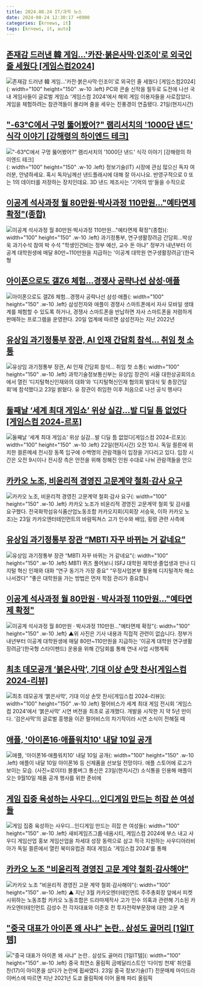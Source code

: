 ```yaml
---
title: 2024.08.24 IT/과학 뉴스
date: 2024-08-24 12:30:17 +0900
categories: [krnews, it]
tags: [krnews, it, auto]
---
```

## [존재감 드러낸 韓 게임…'카잔·붉은사막·인조이'로 외국인 줄 세웠다 [게임스컴2024]](https://n.news.naver.com/mnews/article/018/0005818354)

![존재감 드러낸 韓 게임…'카잔·붉은사막·인조이'로 외국인 줄 세웠다 [게임스컴2024]](https://mimgnews.pstatic.net/image/origin/018/2024/08/23/5818354.jpg?type=nf220_150){: width="100" height="150" .w-10 .left}
PC와 콘솔 신작을 필두로 도전에 나선 국내 게임사들이 글로벌 게임쇼 ‘게임스컴 2024’에서 해외 게임 이용자들을 사로잡았다. 게임을 체험하려는 참관객들이 몰리며 줄을 세우는 진풍경이 연출됐다. 21일(현지시간)

## ["-63℃에서 구멍 뚫어봤어?" 램리서치의 '1000단 낸드' 식각 이야기 [강해령의 하이엔드 테크]](https://n.news.naver.com/mnews/article/011/0004383747)

!["-63℃에서 구멍 뚫어봤어?" 램리서치의 '1000단 낸드' 식각 이야기 [강해령의 하이엔드 테크]](https://mimgnews.pstatic.net/image/origin/011/2024/08/24/4383747.jpg?type=nf220_150){: width="100" height="150" .w-10 .left}
정보기술(IT) 시장에 관심 많으신 독자 여러분, 안녕하세요. 혹시 독자님께선 낸드플래시에 대해 잘 아시나요. 반영구적으로 0 또는 1의 데이터를 저장하는 장치인데요. 3D 낸드 제조사는 '기억의 방'들을 수직으로

## [이공계 석사과정 월 80만원·박사과정 110만원…"예타면제 확정"(종합)](https://n.news.naver.com/mnews/article/001/0014890338)

![이공계 석사과정 월 80만원·박사과정 110만원…"예타면제 확정"(종합)](https://mimgnews.pstatic.net/image/origin/001/2024/08/23/14890338.jpg?type=nf220_150){: width="100" height="150" .w-10 .left}
과기정통부, 연구생활장려금 간담회…박상욱 과기수석 참여 박 수석 "학생인건비는 정부 예산, 교수 돈 아냐" 정부가 내년부터 이공계 대학원생에 매달 80만~110만원을 지급하는 '이공계 대학원 연구생활장려금'(한국형

## [아이폰으로도 갤Z6 체험…경쟁사 공략나선 삼성·애플](https://n.news.naver.com/mnews/article/030/0003233877)

![아이폰으로도 갤Z6 체험…경쟁사 공략나선 삼성·애플](https://mimgnews.pstatic.net/image/origin/030/2024/08/23/3233877.jpg?type=nf220_150){: width="100" height="150" .w-10 .left}
삼성전자와 애플이 경쟁사 스마트폰에서 자사 모바일 생태계를 체험할 수 있도록 하거나, 경쟁사 스마트폰을 반납하면 자사 스마트폰을 저렴하게 판매하는 프로그램을 운영한다. 20일 업계에 따르면 삼성전자는 지난 2022년

## [유상임 과기정통부 장관, AI 인재 간담회 참석… 취임 첫 소통](https://n.news.naver.com/mnews/article/366/0001013491)

![유상임 과기정통부 장관, AI 인재 간담회 참석… 취임 첫 소통](https://mimgnews.pstatic.net/image/origin/366/2024/08/23/1013491.jpg?type=nf220_150){: width="100" height="150" .w-10 .left}
과학기술정보통신부는 유상임 장관이 서울 대한상공회의소에서 열린 ‘디지털혁신인재와의 대화’와 ‘디지털혁신인재 협의회 발대식 및 총장간담회’에 참석했다고 23일 밝혔다. 유 장관이 취임한 이후 처음으로 나선 공식 행사다

## [둘째날 ‘세계 최대 게임쇼’ 위상 실감...발 디딜 틈 없었다[게임스컴 2024-르포]](https://n.news.naver.com/mnews/article/119/0002864661)

![둘째날 ‘세계 최대 게임쇼’ 위상 실감...발 디딜 틈 없었다[게임스컴 2024-르포]](https://mimgnews.pstatic.net/image/origin/119/2024/08/23/2864661.jpg?type=nf220_150){: width="100" height="150" .w-10 .left}
22일(현지시간) 오전 10시. 독일 쾰른에 위치한 쾰른메세 전시장 동쪽 입구에 수백명의 관람객들이 입장을 기다리고 있다. 입장 시간은 오전 9시이나 전시장 측은 안전을 위해 정해진 인원 수대로 나눠 관람객들을 안으

## [카카오 노조, 비윤리적 경영진 고문계약 철회·감사 요구](https://n.news.naver.com/mnews/article/138/0002180674)

![카카오 노조, 비윤리적 경영진 고문계약 철회·감사 요구](https://mimgnews.pstatic.net/image/origin/138/2024/08/23/2180674.jpg?type=nf220_150){: width="100" height="150" .w-10 .left}
카카오 노조가 비윤리적 경영진 고문계약 철회 및 감사를 요구했다. 전국화학섬유식품산업노동조합 카카오지회(지회장 서승욱, 이하 카카오 노조)는 23일 카카오엔터테인먼트의 바람픽쳐스 고가 인수와 배임, 횡령 관련 사측에

## [유상임 과기정통부 장관 “MBTI 자꾸 바뀌는 거 같네요”](https://n.news.naver.com/mnews/article/009/0005354660)

![유상임 과기정통부 장관 “MBTI 자꾸 바뀌는 거 같네요”](https://mimgnews.pstatic.net/image/origin/009/2024/08/23/5354660.jpg?type=nf220_150){: width="100" height="150" .w-10 .left}
MBTI 퀴즈 풀어보니 ISFJ 대학원 재학생·졸업생과 만나 디지털 혁신 인재와 대화 “연구 동기가 가장 중요” “우정사업본부 활용해 디지털격차 해소 나서겠다“ “좋은 대학원을 가는 방법은 먼저 학점 관리가 중요합니

## [이공계 석사과정 월 80만원 · 박사과정 110만원…"예타면제 확정"](https://n.news.naver.com/mnews/article/055/0001184112)

![이공계 석사과정 월 80만원 · 박사과정 110만원…"예타면제 확정"](https://mimgnews.pstatic.net/image/origin/055/2024/08/23/1184112.jpg?type=nf220_150){: width="100" height="150" .w-10 .left}
▲위 사진은 기사 내용과 직접적 관련이 없습니다. 정부가 내년부터 이공계 대학원생에 매달 80만~110만원을 지급하는 '이공계 대학원 연구생활장려금'(한국형 스타이펜드) 운용을 위해 간담회를 통해 연내 사업 시행계획

## [최초 데모공개 ‘붉은사막’, 기대 이상 손맛 찬사[게임스컴 2024-리뷰]](https://n.news.naver.com/mnews/article/119/0002865011)

![최초 데모공개 ‘붉은사막’, 기대 이상 손맛 찬사[게임스컴 2024-리뷰]](https://mimgnews.pstatic.net/image/origin/119/2024/08/23/2865011.jpg?type=nf220_150){: width="100" height="150" .w-10 .left}
펄어비스가 세계 최대 게임 전시회 ‘게임스컴 2024’에서 ‘붉은사막’ 시연 버전을 최초로 공개했다. 개발을 시작한 지 약 5년 만이다. ‘검은사막’의 글로벌 흥행을 이끈 펄어비스의 차기작이라 시연 소식이 전해질 때

## [애플, '아이폰16·애플워치10' 내달 10일 공개](https://n.news.naver.com/mnews/article/018/0005818927)

![애플, '아이폰16·애플워치10' 내달 10일 공개](https://mimgnews.pstatic.net/image/origin/018/2024/08/24/5818927.jpg?type=nf220_150){: width="100" height="150" .w-10 .left}
애플이 내달 10일 아이폰16 등 신제품을 선보일 전망이다. 애플 스토어에 로고가 보이는 모습. (사진=로이터) 블룸버그 통신은 23일(현지시간) 소식통을 인용해 애플이 오는 9월10일 제품 공개 행사를 위한 준비에

## [게임 집중 육성하는 사우디…인디게임 만드는 히잡 쓴 여성들](https://n.news.naver.com/mnews/article/001/0014890631)

![게임 집중 육성하는 사우디…인디게임 만드는 히잡 쓴 여성들](https://mimgnews.pstatic.net/image/origin/001/2024/08/23/14890631.jpg?type=nf220_150){: width="100" height="150" .w-10 .left}
새비게임즈그룹·네옴시티, 게임스컴 2024에 부스 내고 사우디 게임산업 홍보 게임산업을 차세대 성장 동력으로 삼고 적극 지원하는 사우디아라비아가 독일 쾰른에서 열린 북미유럽권 최대 게임쇼 '게임스컴 2024'를 통해

## [카카오 노조 "비윤리적 경영진 고문 계약 철회·감사해야"](https://n.news.naver.com/mnews/article/055/0001184135)

![카카오 노조 "비윤리적 경영진 고문 계약 철회·감사해야"](https://mimgnews.pstatic.net/image/origin/055/2024/08/23/1184135.jpg?type=nf220_150){: width="100" height="150" .w-10 .left}
▲ 지난 3월 카카오엔터테인먼트 주주총회장 앞에서 피켓 시위하는 노동조합 카카오 노동조합은 드라마제작사 고가 인수 의혹과 관련해 기소된 카카오엔터테인먼트 김성수 전 각자대표와 이준호 전 투자전략부문장에 대한 고문 계

## ["중국 대표가 아이폰 왜 사냐" 논란.. 삼성도 골머리 [1일IT템]](https://n.news.naver.com/mnews/article/014/0005231438)

!["중국 대표가 아이폰 왜 사냐" 논란.. 삼성도 골머리 [1일IT템]](https://mimgnews.pstatic.net/image/origin/014/2024/08/23/5231438.jpg?type=nf220_150){: width="100" height="150" .w-10 .left}
중국 최연소 올림픽 금메달리스트인 ‘다이빙 천재’ 취안훙찬(17)이 아이폰을 샀다가 논란에 휩싸였다. 23일 중국 정보기술(IT) 전문매체 마이드라이버스에 따르면 지난 2021년 도쿄 올림픽에 이어 올해 파리 올림픽


